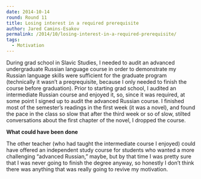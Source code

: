 ```yaml
---
date: 2014-10-14
round: Round 11
title: Losing interest in a required prerequisite
author: Jared Camins-Esakov
permalink: /2014/10/losing-interest-in-a-required-prerequisite/
tags:
  - Motivation
---
```

During grad school in Slavic Studies, I needed to audit an advanced undergraduate Russian language course in order to demonstrate my Russian language skills were sufficient for the graduate program (technically it wasn&#8217;t a preqrequisite, because I only needed to finish the course before graduation). Prior to starting grad school, I audited an intermediate Russian course and enjoyed it, so, since it was required, at some point I signed up to audit the advanced Russian course. I finished most of the semester&#8217;s readings in the first week (it was a novel), and found the pace in the class so slow that after the third week or so of slow, stilted conversations about the first chapter of the novel, I dropped the course.

**What could have been done**

The other teacher (who had taught the intermediate course I enjoyed) could have offered an independent study course for students who wanted a more challenging &#8220;advanced Russian,&#8221; maybe, but by that time I was pretty sure that I was never going to finish the degree anyway, so honestly I don&#8217;t think there was anything that was really going to revive my motivation.

